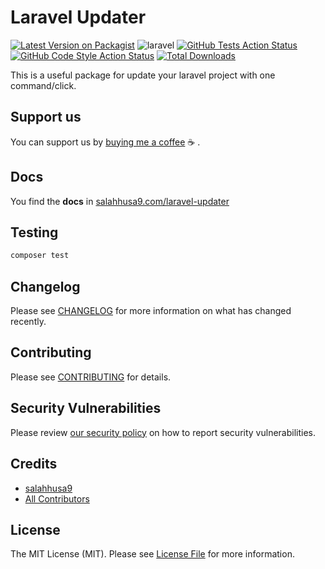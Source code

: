 # Laravel Updater

[![Latest Version on Packagist](https://img.shields.io/packagist/v/salahhusa9/laravel-updater.svg?style=flat-square)](https://packagist.org/packages/salahhusa9/laravel-updater)
![laravel](https://img.shields.io/badge/Laravel-10%7C11%7C12-red)
[![GitHub Tests Action Status](https://img.shields.io/github/actions/workflow/status/salahhusa9/laravel-updater/run-tests.yml?branch=main&label=tests&style=flat-square)](https://github.com/salahhusa9/laravel-updater/actions?query=workflow%3Arun-tests+branch%3Amain)
[![GitHub Code Style Action Status](https://img.shields.io/github/actions/workflow/status/salahhusa9/laravel-updater/fix-php-code-style-issues.yml?branch=main&label=code%20style&style=flat-square)](https://github.com/salahhusa9/laravel-updater/actions?query=workflow%3A"Fix+PHP+code+style+issues"+branch%3Amain)
[![Total Downloads](https://img.shields.io/packagist/dt/salahhusa9/laravel-updater.svg?style=flat-square)](https://packagist.org/packages/salahhusa9/laravel-updater)

This is a useful package for update your laravel project with one command/click.

## Support us

You can support us by [buying me a coffee](https://github.com/sponsors/salahhusa9) ☕️ .

<!-- docs in salahhusa9.Com/laravel-updater -->

## Docs
You find the **docs** in [salahhusa9.com/laravel-updater](https://salahhusa9.com/laravel-updater)

## Testing

```bash
composer test
```

## Changelog

Please see [CHANGELOG](CHANGELOG.md) for more information on what has changed recently.

## Contributing

Please see [CONTRIBUTING](CONTRIBUTING.md) for details.

## Security Vulnerabilities

Please review [our security policy](../../security/policy) on how to report security vulnerabilities.

## Credits

- [salahhusa9](https://github.com/salahhusa9)
- [All Contributors](../../contributors)

## License

The MIT License (MIT). Please see [License File](LICENSE.md) for more information.
